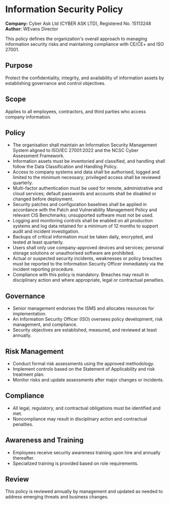# Information Security Policy

**Company:** Cyber Ask Ltd (CYBER ASK LTD), Registered No. 15113248  
**Author:** WEvans Director

This policy defines the organization's overall approach to managing information security risks and maintaining compliance with CE/CE+ and ISO 27001.

## Purpose

Protect the confidentiality, integrity, and availability of information assets by establishing governance and control objectives.

## Scope

Applies to all employees, contractors, and third parties who access company information.

## Policy

- The organisation shall maintain an Information Security Management System aligned to ISO/IEC 27001:2022 and the NCSC Cyber Assessment Framework.
- Information assets must be inventoried and classified, and handling shall follow the Data Classification and Handling Policy.
- Access to company systems and data shall be authorised, logged and limited to the minimum necessary; privileged access shall be reviewed quarterly.
- Multi-factor authentication must be used for remote, administrative and cloud services; default passwords and accounts shall be disabled or changed before deployment.
- Security patches and configuration baselines shall be applied in accordance with the Patch and Vulnerability Management Policy and relevant CIS Benchmarks; unsupported software must not be used.
- Logging and monitoring controls shall be enabled on all production systems and log data retained for a minimum of 12 months to support audit and incident investigation.
- Backups of critical information must be taken daily, encrypted, and tested at least quarterly.
- Users shall only use company-approved devices and services; personal storage solutions or unauthorised software are prohibited.
- Actual or suspected security incidents, weaknesses or policy breaches must be reported to the Information Security Officer immediately via the incident reporting procedure.
- Compliance with this policy is mandatory. Breaches may result in disciplinary action and where appropriate, legal or contractual penalties.

## Governance

- Senior management endorses the ISMS and allocates resources for implementation.
- An Information Security Officer (ISO) oversees policy development, risk management, and compliance.
- Security objectives are established, measured, and reviewed at least annually.

## Risk Management

- Conduct formal risk assessments using the approved methodology.
- Implement controls based on the Statement of Applicability and risk treatment plan.
- Monitor risks and update assessments after major changes or incidents.

## Compliance

- All legal, regulatory, and contractual obligations must be identified and met.
- Noncompliance may result in disciplinary action and contractual penalties.

## Awareness and Training

- Employees receive security awareness training upon hire and annually thereafter.
- Specialized training is provided based on role requirements.

## Review

This policy is reviewed annually by management and updated as needed to address emerging threats and business changes.
